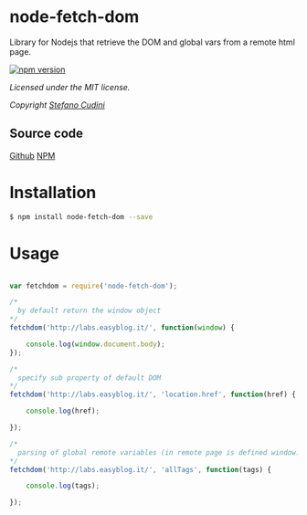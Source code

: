 # node-fetch-dom
Library for Nodejs that retrieve the DOM and global vars from a remote html page.

[![npm version](https://badge.fury.io/js/node-fetch-dom.svg)](http://badge.fury.io/js/node-fetch-dom)

*Licensed under the MIT license.*

*Copyright [Stefano Cudini](http://labs.easyblog.it/stefano-cudini/)*

## Source code
[Github](https://github.com/stefanocudini/node-fetch-dom)
[NPM](https://npmjs.org/package/node-fetch-dom)


# Installation
```bash
$ npm install node-fetch-dom --save
```

# Usage

```javascript

var fetchdom = require('node-fetch-dom');

/*
  by default return the window object
*/
fetchdom('http://labs.easyblog.it/', function(window) {

	console.log(window.document.body);
});

/*
  specify sub property of default DOM
*/
fetchdom('http://labs.easyblog.it/', 'location.href', function(href) {

	console.log(href);

});

/*
  parsing of global remote variables (in remote page is defined window.allTags = {...}; )
*/
fetchdom('http://labs.easyblog.it/', 'allTags', function(tags) {

	console.log(tags);

});
```
